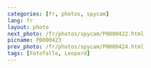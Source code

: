 ```yaml
---
categories: [fr, photos, spycam]
lang: fr
layout: photo
next_photo: /fr/photos/spycam/P0000422.html
picname: P0000423
prev_photo: /fr/photos/spycam/P0000424.html
tags: [Fotofalle, Leopard]
---
```

